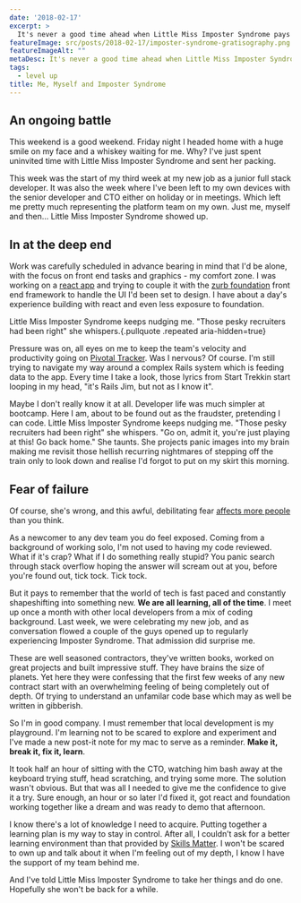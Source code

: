 ```yaml
---
date: '2018-02-17'
excerpt: >
  It's never a good time ahead when Little Miss Imposter Syndrome pays a visit. But I’ve sent her packing back to where she came from.
featureImage: src/posts/2018-02-17/imposter-syndrome-gratisography.png
featureImageAlt: ""
metaDesc: It's never a good time ahead when Little Miss Imposter Syndrome pays a visit. But today I sent her packing.
tags:
  - level up
title: Me, Myself and Imposter Syndrome
---
```


## An ongoing battle

This weekend is a good weekend. Friday night I headed home with a huge smile on my face and a whiskey waiting for me. Why? I've just spent uninvited time with Little Miss Imposter Syndrome and sent her packing.

This week was the start of my third week at my new job as a junior full stack developer. It was also the week where I've been left to my own devices with the senior developer and CTO either on holiday or in meetings. Which left me pretty much representing the platform team on my own. Just me, myself and then... Little Miss Imposter Syndrome showed up.

## In at the deep end

Work was carefully scheduled in advance bearing in mind that I'd be alone, with the focus on front end tasks and graphics - my comfort zone. I was working on a [react app](https://reactjs.org/) and trying to couple it with the [zurb foundation](https://foundation.zurb.com/) front end framework to handle the UI I'd been set to design. I have about a day's experience building with react and even less exposure to foundation.

Little Miss Imposter Syndrome keeps nudging me. "Those pesky recruiters had been right" she whispers.{.pullquote .repeated aria-hidden=true}

Pressure was on, all eyes on me to keep the team's velocity and productivity going on [Pivotal Tracker](https://www.pivotaltracker.com/). Was I nervous? Of course. I'm still trying to navigate my way around a complex Rails system which is feeding data to the app. Every time I take a look, those lyrics from Start Trekkin start looping in my head, "it's Rails Jim, but not as I know it".

Maybe I don't really know it at all. Developer life was much simpler at bootcamp. Here I am, about to be found out as the fraudster, pretending I can code. Little Miss Imposter Syndrome keeps nudging me. "Those pesky recruiters had been right" she whispers. "Go on, admit it, you're just playing at this! Go back home." She taunts. She projects panic images into my brain making me revisit those hellish recurring nightmares of stepping off the train only to look down and realise I'd forgot to put on my skirt this morning.

## Fear of failure

Of course, she's wrong, and this awful, debilitating fear [affects more people](http://bit.ly/2o6AEmX) than you think.

As a newcomer to any dev team you do feel exposed. Coming from a background of working solo, I'm not used to having my code reviewed. What if it's crap? What if I do something really stupid? You panic search through stack overflow hoping the answer will scream out at you, before you're found out, tick tock. Tick tock.

But it pays to remember that the world of tech is fast paced and constantly shapeshifting into something new. **We are all learning, all of the time**. I meet up once a month with other local developers from a mix of coding background. Last week, we were celebrating my new job, and as conversation flowed a couple of the guys opened up to regularly experiencing Imposter Syndrome. That admission did surprise me.

These are well seasoned contractors, they've written books, worked on great projects and built impressive stuff. They have brains the size of planets. Yet here they were confessing that the first few weeks of any new contract start with an overwhelming feeling of being completely out of depth. Of trying to understand an unfamilar code base which may as well be written in gibberish.

So I'm in good company. I must remember that local development is my playground. I'm learning not to be scared to explore and experiment and I've made a new post-it note for my mac to serve as a reminder. **Make it, break it, fix it, learn**.

It took half an hour of sitting with the CTO, watching him bash away at the keyboard trying stuff, head scratching, and trying some more. The solution wasn't obvious. But that was all I needed to give me the confidence to give it a try. Sure enough, an hour or so later I'd fixed it, got react and foundation working together like a dream and was ready to demo that afternoon.

I know there's a lot of knowledge I need to acquire. Putting together a learning plan is my way to stay in control. After all, I couldn’t ask for a better learning environment than that provided by [Skills Matter](https://skillsmatter.com/explore?content=courses&location=&q=). I won't be scared to own up and talk about it when I'm feeling out of my depth, I know I have the support of my team behind me.

And I've told Little Miss Imposter Syndrome to take her things and do one. Hopefully she won't be back for a while.
